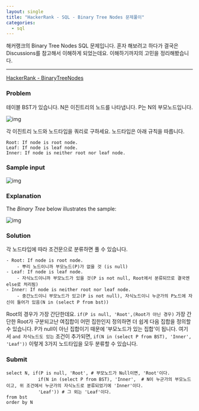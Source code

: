 ```yaml
---
layout: single
title: "HackerRank - SQL - Binary Tree Nodes 문제풀이"
categories:
  - sql
---
```



해커랭크의 Binary Tree Nodes SQL 문제입니다.
혼자 해보려고 하다가 결국은 Discussions를 참고해서 이해하게 되었는데요.
이해하기까지의 고민을 정리해봤습니다.

---

[HackerRank - BinaryTreeNodes](https://www.hackerrank.com/challenges/binary-search-tree-1/problem?isFullScreen=false)


### Problem

테이블 BST가 있습니다. N은 이진트리의 노드를 나타냅니다. P는 N의 부모노드입니다. 

![img](https://s3.amazonaws.com/hr-challenge-images/12888/1443818507-5095ab9853-1.png)

각 이진트리 노드와 노드타입을 쿼리로 구하세요. 노드타입은 아래 규칙을 따릅니다.

```
Root: If node is root node.
Leaf: If node is leaf node.
Inner: If node is neither root nor leaf node.
```

### Sample input

![img](https://s3.amazonaws.com/hr-challenge-images/12888/1443818467-30644673f6-2.png)



### Explanation

The *Binary Tree* below illustrates the sample:

![img](https://s3.amazonaws.com/hr-challenge-images/12888/1443773633-f9e6fd314e-simply_sql_bst.png)

### Solution

각 노드타입에 따라 조건문으로 분류하면 풀 수 있습니다.


```
- Root: If node is root node.
    - 뿌리 노드이니까 부모노드(P)가 없을 것 (is null)
- Leaf: If node is leaf node.
    - 자식노드이니까 부모노드가 있을 것(P is not null, Root에서 분류되므로 결국엔 else로 처리됨)
- Inner: If node is neither root nor leaf node.
    - 중간노드이니 부모노드가 있고(P is not null), 자식노드이니 누군가의 P노드에 자신이 들어가 있음(N in (select P from bst))
```

Root의 경우가 가장 간단한데요. 
`if(P is null, 'Root',(Root가 아닌 경우)`
가장 간단한 Root가 구분되고난 여집합이 어떤 집한인지 정의하면 더 쉽게 다음 집합을 정의할 수 있습니다.
P가 null이 아닌 집합이기 때문에 '부모노드가 있는 집합'이 됩니다. 여기서 `and 자식노드도 있는` 조건이 추가되면, `if(N in (select P from BST), 'Inner', 'Leaf'))` 이렇게 3가지 노드타입을 모두 분류할 수 있습니다.


### Submit

```mysql
select N, if(P is null, 'Root', # 부모노드가 Null이면, 'Root'이다.
            if(N in (select P from BST), 'Inner',  # N이 누군가의 부모노드이고, 위 조건에서 누군가의 자식노드로 분류되었기에 'Inner'이다.
            'Leaf')) # 그 외는 'Leaf'이다.
from bst
order by N
```
